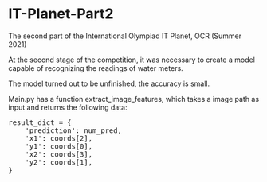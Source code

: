# IT-Planet-Part2

The second part of the International Olympiad IT Planet, OCR (Summer  2021)

At the second stage of the competition, it was necessary to create a model capable of recognizing the readings of water meters.

The model turned out to be unfinished, the accuracy is small.

Main.py has a function extract_image_features, which takes a image path as input and returns the following data:

<pre>
result_dict = {
    'prediction': num_pred, 
    'x1': coords[2], 
    'y1': coords[0], 
    'x2': coords[3], 
    'y2': coords[1], 
}
</pre>
